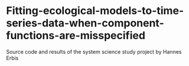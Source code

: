 # Fitting-ecological-models-to-time-series-data-when-component-functions-are-misspecified
Source code and results of the system science study project by Hannes Erbis
